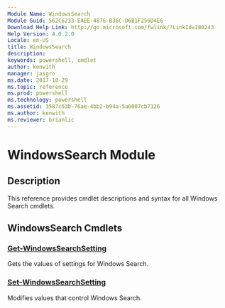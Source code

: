 ```yaml
---
Module Name: WindowsSearch
Module Guid: 562C6233-EAEE-4876-B36C-D6B1F256D4E6
Download Help Link: http://go.microsoft.com/fwlink/?LinkId=280243
Help Version: 4.0.2.0
Locale: en-US
title: WindowsSearch
description: 
keywords: powershell, cmdlet
author: kenwith
manager: jasgro
ms.date: 2017-10-29
ms.topic: reference
ms.prod: powershell
ms.technology: powershell
ms.assetid: 3587c63b-76ae-4bb2-b94a-5a6007cb7126
ms.author: kenwith
ms.reviewer: brianlic
---
```


# WindowsSearch Module
## Description
This reference provides cmdlet descriptions and syntax for all Windows Search cmdlets. 

## WindowsSearch Cmdlets
### [Get-WindowsSearchSetting](./Get-WindowsSearchSetting.md)
Gets the values of settings for Windows Search.

### [Set-WindowsSearchSetting](./Set-WindowsSearchSetting.md)
Modifies values that control Windows Search.
